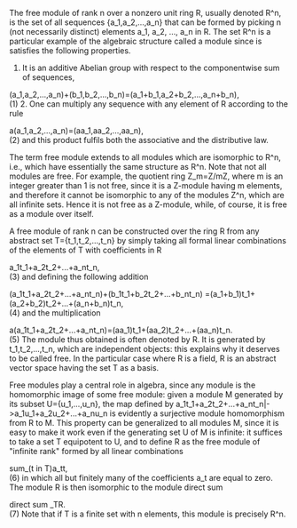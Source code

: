 The free module of rank n over a nonzero unit ring R, usually denoted R^n, is the set of all sequences {a_1,a_2,...,a_n} that can be formed by picking n (not necessarily distinct) elements a_1, a_2, ..., a_n in R. The set R^n is a particular example of the algebraic structure called a module since is satisfies the following properties.

1. It is an additive Abelian group with respect to the componentwise sum of sequences,

 (a_1,a_2,...,a_n)+(b_1,b_2,...,b_n)=(a_1+b_1,a_2+b_2,...,a_n+b_n), 	
(1)
2. One can multiply any sequence with any element of R according to the rule

 a(a_1,a_2,...,a_n)=(aa_1,aa_2,...,aa_n), 	
(2)
and this product fulfils both the associative and the distributive law.

The term free module extends to all modules which are isomorphic to R^n, i.e., which have essentially the same structure as R^n. Note that not all modules are free. For example, the quotient ring Z_m=Z/mZ, where m is an integer greater than 1 is not free, since it is a Z-module having m elements, and therefore it cannot be isomorphic to any of the modules Z^n, which are all infinite sets. Hence it is not free as a Z-module, while, of course, it is free as a module over itself.

A free module of rank n can be constructed over the ring R from any abstract set T={t_1,t_2,...,t_n} by simply taking all formal linear combinations of the elements of T with coefficients in R

 a_1t_1+a_2t_2+...+a_nt_n, 	
(3)
and defining the following addition

 (a_1t_1+a_2t_2+...+a_nt_n)+(b_1t_1+b_2t_2+...+b_nt_n) 
 =(a_1+b_1)t_1+(a_2+b_2)t_2+...+(a_n+b_n)t_n,   	
(4)
and the multiplication

 a(a_1t_1+a_2t_2+...+a_nt_n)=(aa_1)t_1+(aa_2)t_2+...+(aa_n)t_n. 	
(5)
The module thus obtained is often denoted by R<T>. It is generated by t_1,t_2,...,t_n, which are independent objects: this explains why it deserves to be called free. In the particular case where R is a field, R<T> is an abstract vector space having the set T as a basis.

Free modules play a central role in algebra, since any module is the homomorphic image of some free module: given a module M generated by its subset U={u_1,...,u_n}, the map defined by a_1t_1+a_2t_2+...+a_nt_n|->a_1u_1+a_2u_2+...+a_nu_n is evidently a surjective module homomorphism from R<T> to M. This property can be generalized to all modules M, since it is easy to make it work even if the generating set U of M is infinite: it suffices to take a set T equipotent to U, and to define R<T> as the free module of "infinite rank" formed by all linear combinations

 sum_(t in T)a_tt, 	
(6)
in which all but finitely many of the coefficients a_t are equal to zero. The module R<T> is then isomorphic to the module direct sum

  direct sum _TR. 	
(7)
Note that if T is a finite set with n elements, this module is precisely R^n.

